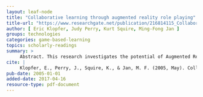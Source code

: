 ```yaml
---
layout: leaf-node
title: "Collaborative learning through augmented reality role playing"
title-url: "https://www.researchgate.net/publication/216814115_Collaborative_learning_through_augmented_reality_role_playing"
author: [ Eric Klopfer, Judy Perry, Kurt Squire, Ming-Fong Jan ]
groups: technologies
categories: game-based-learning
topics: scholarly-readings
summary: >
     Abstract. This research investigates the potential of Augmented Reality (AR) technologies, specifically handheld computers, to create an emotionally compelling, rich context for collaborative learning. Building on work in collaborative learning, we sought to design games requiring positive interdependence, promotive interaction, individual accountability, interpersonal and small group skills, and group processing. While the collaboration within groups was strong and successful in the first generation AR games, the collaboration between groups was limited or non-existent. Several new game play elements added to a new engine created a more dynamic game play experience. These features included time dependence, cascading events and distinct player roles. In subsequent iterations of AR games, we have found these new features to be effective at fostering collaboration, which in turn scaffolds a more authentic investigation process 
cite: |
     Klopfer, E., Perry, J., Squire, K., & Jan, M. F. (2005, May). Collaborative learning through augmented reality role playing. In Proceedings of th 2005 conference on Computer support for collaborative learning: learning 2005: the next 10 years! (pp. 311-315). International Society of the Learning Sciences.
pub-date: 2005-01-01
added-date: 2017-04-16
resource-type: pdf-document
---
```

